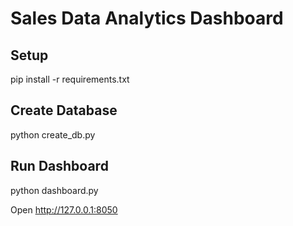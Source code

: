 # Sales Data Analytics Dashboard

## Setup
pip install -r requirements.txt

## Create Database
python create_db.py

## Run Dashboard
python dashboard.py

Open http://127.0.0.1:8050

